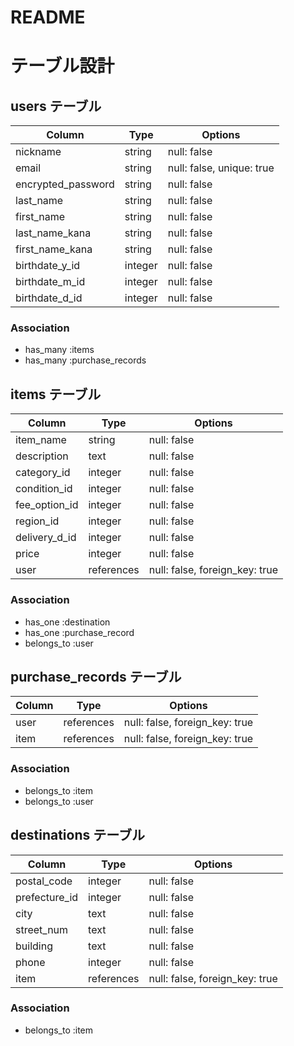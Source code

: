 # README
# テーブル設計

## users テーブル

| Column             | Type    | Options                   |
| ------------------ | ------- | ------------------------- |
| nickname           | string  | null: false               |
| email              | string  | null: false, unique: true |
| encrypted_password | string  | null: false               |
| last_name          | string  | null: false               |
| first_name         | string  | null: false               |
| last_name_kana     | string  | null: false               |
| first_name_kana    | string  | null: false               |
| birthdate_y_id     | integer | null: false               |
| birthdate_m_id     | integer | null: false               |
| birthdate_d_id     | integer | null: false               |

### Association

- has_many :items
- has_many :purchase_records

## items テーブル

| Column           | Type       | Options                        |
| -----------------| ------     | ------------------------------ |
| item_name        | string     | null: false                    |
| description      | text       | null: false                    |
| category_id      | integer    | null: false                    |
| condition_id     | integer    | null: false                    |
| fee_option_id    | integer    | null: false                    |
| region_id        | integer    | null: false                    |
| delivery_d_id    | integer    | null: false                    |
| price            | integer    | null: false                    |
| user             | references | null: false, foreign_key: true |


### Association

- has_one :destination
- has_one :purchase_record
- belongs_to :user



## purchase_records テーブル

| Column          | Type       | Options                        |
| ----------------| ------     | ------------------------------ |
| user            | references | null: false, foreign_key: true |
| item            | references | null: false, foreign_key: true |

### Association

- belongs_to :item
- belongs_to :user


## destinations テーブル

| Column          | Type       | Options                        |
| ----------------| ------     | ------------------------------ |
| postal_code     | integer    | null: false                    |
| prefecture_id   | integer    | null: false                    |
| city            | text       | null: false                    |
| street_num      | text       | null: false                    |
| building        | text       | null: false                    |
| phone           | integer    | null: false                    |
| item            | references | null: false, foreign_key: true |


### Association

- belongs_to :item
